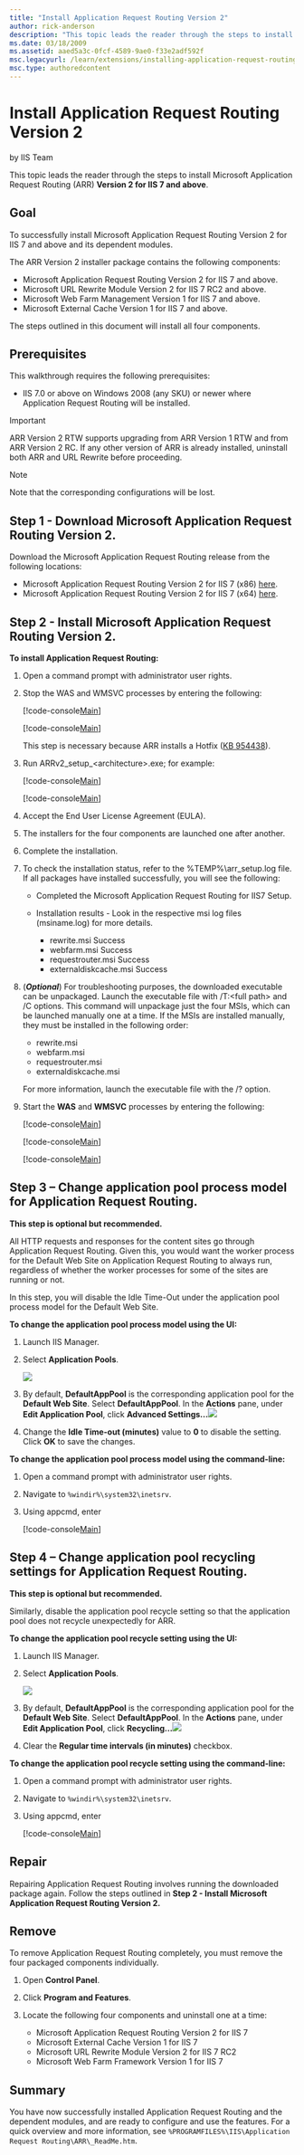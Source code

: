 ```yaml
---
title: "Install Application Request Routing Version 2"
author: rick-anderson
description: "This topic leads the reader through the steps to install Microsoft Application Request Routing (ARR) Version 2 for IIS 7 and above . Goal To successfully ins..."
ms.date: 03/18/2009
ms.assetid: aaed5a3c-0fcf-4589-9ae0-f33e2adf592f
msc.legacyurl: /learn/extensions/installing-application-request-routing-arr/install-application-request-routing-version-2
msc.type: authoredcontent
---
```

Install Application Request Routing Version 2
====================
by IIS Team

This topic leads the reader through the steps to install Microsoft Application Request Routing (ARR) **Version 2 for IIS 7 and above**.

## Goal

To successfully install Microsoft Application Request Routing Version 2 for IIS 7 and above and its dependent modules.

The ARR Version 2 installer package contains the following components:

- Microsoft Application Request Routing Version 2 for IIS 7 and above.
- Microsoft URL Rewrite Module Version 2 for IIS 7 RC2 and above.
- Microsoft Web Farm Management Version 1 for IIS 7 and above.
- Microsoft External Cache Version 1 for IIS 7 and above.

The steps outlined in this document will install all four components.

## Prerequisites

This walkthrough requires the following prerequisites:

- IIS 7.0 or above on Windows 2008 (any SKU) or newer where Application Request Routing will be installed.

> [!IMPORTANT]
> ARR Version 2 RTW supports upgrading from ARR Version 1 RTW and from ARR Version 2 RC. If any other version of ARR is already installed, uninstall both ARR and URL Rewrite before proceeding.

> [!NOTE]
> Note that the corresponding configurations will be lost.

## Step 1 - Download Microsoft Application Request Routing Version 2.

Download the Microsoft Application Request Routing release from the following locations:

- Microsoft Application Request Routing Version 2 for IIS 7 (x86) [here](https://download.microsoft.com/download/4/D/F/4DFDA851-515F-474E-BA7A-5802B3C95101/ARRv2_setup_x86.EXE).
- Microsoft Application Request Routing Version 2 for IIS 7 (x64) [here](https://download.microsoft.com/download/3/4/1/3415F3F9-5698-44FE-A072-D4AF09728390/ARRv2_setup_x64.EXE).

## Step 2 - Install Microsoft Application Request Routing Version 2.

**To install Application Request Routing:** 

1. Open a command prompt with administrator user rights.
2. Stop the WAS and WMSVC processes by entering the following: 

    [!code-console[Main](install-application-request-routing-version-2/samples/sample1.cmd)]

    [!code-console[Main](install-application-request-routing-version-2/samples/sample2.cmd)]

   This step is necessary because ARR installs a Hotfix ([KB 954438](https://support.microsoft.com/kb/954438)).
3. Run ARRv2\_setup\_&lt;architecture&gt;.exe; for example: 

    [!code-console[Main](install-application-request-routing-version-2/samples/sample3.cmd)]

    [!code-console[Main](install-application-request-routing-version-2/samples/sample4.cmd)]
4. Accept the End User License Agreement (EULA).
5. The installers for the four components are launched one after another.
6. Complete the installation.
7. To check the installation status, refer to the %TEMP%\arr\_setup.log file. If all packages have installed successfully, you will see the following: 

    - Completed the Microsoft Application Request Routing for IIS7 Setup.
    - Installation results - Look in the respective msi log files (msiname.log) for more details. 

        - rewrite.msi Success
        - webfarm.msi Success
        - requestrouter.msi Success
        - externaldiskcache.msi Success
8. (***Optional***) For troubleshooting purposes, the downloaded executable can be unpackaged. Launch the executable file with /T:&lt;full path&gt; and /C options. This command will unpackage just the four MSIs, which can be launched manually one at a time. If the MSIs are installed manually, they must be installed in the following order: 

    - rewrite.msi
    - webfarm.msi
    - requestrouter.msi
    - externaldiskcache.msi

   For more information, launch the executable file with the /? option.
9. Start the **WAS** and **WMSVC** processes by entering the following: 

    [!code-console[Main](install-application-request-routing-version-2/samples/sample5.cmd)]

    [!code-console[Main](install-application-request-routing-version-2/samples/sample6.cmd)]

    [!code-console[Main](install-application-request-routing-version-2/samples/sample7.cmd)]

## Step 3 – Change application pool process model for Application Request Routing.

**This step is optional but recommended.**

All HTTP requests and responses for the content sites go through Application Request Routing. Given this, you would want the worker process for the Default Web Site on Application Request Routing to always run, regardless of whether the worker processes for some of the sites are running or not.

In this step, you will disable the Idle Time-Out under the application pool process model for the Default Web Site.

**To change the application pool process model using the UI:** 

1. Launch IIS Manager.
2. Select **Application Pools**.  
  
    [![](install-application-request-routing-version-2/_static/image3.jpg)](install-application-request-routing-version-2/_static/image2.jpg)
3. By default, **DefaultAppPool** is the corresponding application pool for the **Default Web Site**. Select **DefaultAppPool**. In the **Actions** pane, under **Edit Application Pool**, click **Advanced Settings…**[![](install-application-request-routing-version-2/_static/image5.jpg)](install-application-request-routing-version-2/_static/image4.jpg)
4. Change the **Idle Time-out (minutes)** value to **0** to disable the setting. Click **OK** to save the changes.

**To change the application pool process model using the command-line:** 

1. Open a command prompt with administrator user rights.
2. Navigate to `%windir%\system32\inetsrv`.
3. Using appcmd, enter 

    [!code-console[Main](install-application-request-routing-version-2/samples/sample8.cmd)]

## Step 4 – Change application pool recycling settings for Application Request Routing.

**This step is optional but recommended.**

Similarly, disable the application pool recycle setting so that the application pool does not recycle unexpectedly for ARR.

**To change the application pool recycle setting using the UI:** 

1. Launch IIS Manager.
2. Select **Application Pools**.  
  
    [![](install-application-request-routing-version-2/_static/image7.jpg)](install-application-request-routing-version-2/_static/image6.jpg)
3. By default, **DefaultAppPool** is the corresponding application pool for the **Default Web Site**. Select **DefaultAppPool**. In the **Actions** pane, under **Edit Application Pool**, click **Recycling…**[![](install-application-request-routing-version-2/_static/image9.jpg)](install-application-request-routing-version-2/_static/image8.jpg)
4. Clear the **Regular time intervals (in minutes)** checkbox.

**To change the application pool recycle setting using the command-line:** 

1. Open a command prompt with administrator user rights.
2. Navigate to `%windir%\system32\inetsrv`.
3. Using appcmd, enter 

    [!code-console[Main](install-application-request-routing-version-2/samples/sample9.cmd)]

## Repair

Repairing Application Request Routing involves running the downloaded package again. Follow the steps outlined in **Step 2 - Install Microsoft Application Request Routing Version 2.**

## Remove

To remove Application Request Routing completely, you must remove the four packaged components individually.

1. Open **Control Panel**.
2. Click **Program and Features**.
3. Locate the following four components and uninstall one at a time:

    - Microsoft Application Request Routing Version 2 for IIS 7
    - Microsoft External Cache Version 1 for IIS 7
    - Microsoft URL Rewrite Module Version 2 for IIS 7 RC2
    - Microsoft Web Farm Framework Version 1 for IIS 7

## Summary

You have now successfully installed Application Request Routing and the dependent modules, and are ready to configure and use the features. For a quick overview and more information, see `%PROGRAMFILES%\IIS\Application Request Routing\ARR\_ReadMe.htm`.
